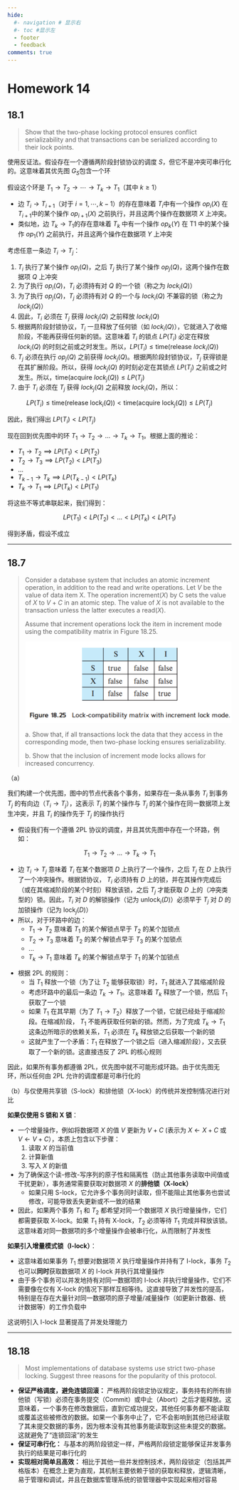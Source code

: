 ```yaml
---
hide:
  #- navigation # 显示右
  #- toc #显示左
  - footer
  - feedback
comments: true
--- 
```


# Homework 14

## 18.1

> Show that the two-phase locking protocol ensures conflict serializability and that transactions can be serialized according to their lock points.

使用反证法。假设存在一个遵循两阶段封锁协议的调度 $S$，但它不是冲突可串行化的。这意味着其优先图 $G_S$​ 包含一个环

假设这个环是 $T_1​\rightarrow T_2​\rightarrow\cdots\rightarrow T_k​\rightarrow T_1​$ （其中 $k\geq 1$）

- 边 $T_i​\rightarrow T_{i+1}​$ （对于 $i=1,\cdots,k−1$）的存在意味着 $T_i​$ 中有一个操作 $op_i​(X)$ 在 $T_{i+1}​$ 中的某个操作 $op_{i+1}​(X)$ 之前执行，并且这两个操作在数据项 $X$ 上冲突。
- 类似地，边 $T_k​\rightarrow T_1​$ 的存在意味着 $T_k​$ 中有一个操作 $op_k​(Y)$ 在 T1​ 中的某个操作 $op_1​(Y)$ 之前执行，并且这两个操作在数据项 $Y$ 上冲突

考虑任意一条边 $T_i \rightarrow T_j$：

1. $T_i$ 执行了某个操作 $op_i(Q)$，之后 $T_j$ 执行了某个操作 $op_j(Q)$，这两个操作在数据项 $Q$ 上冲突
2. 为了执行 $op_i(Q)$，$T_i$ 必须持有对 $Q$ 的一个锁（称之为 $lock_i(Q)$）
3. 为了执行 $op_j(Q)$，$T_j$ 必须持有对 $Q$ 的一个与 $lock_i(Q)$ 不兼容的锁（称之为 $lock_j(Q)$）
4. 因此，$T_i$ 必须在 $T_j$ 获得 $lock_j(Q)$ 之前释放 $lock_i(Q)$
5. 根据两阶段封锁协议，$T_i$ 一旦释放了任何锁（如 $lock_i(Q)$），它就进入了收缩阶段，不能再获得任何新的锁。这意味着 $T_i$ 的锁点 $LP(T_i)$ 必定在释放 $lock_i(Q)$ 的时刻之前或之时发生。所以，$LP(T_i) \le \text{time}(\text{release } lock_i(Q))$
6. $T_j$ 必须在执行 $op_j(Q)$ 之前获得 $lock_j(Q)$。根据两阶段封锁协议，$T_j$ 获得锁是在其扩展阶段。所以，获得 $lock_j(Q)$ 的时刻必定在其锁点 $LP(T_j)$ 之前或之时发生。所以，$\text{time}(\text{acquire } lock_j(Q)) \le LP(T_j)$
7. 由于 $T_i$ 必须在 $T_j$ 获得 $lock_j(Q)$ 之前释放 $lock_i(Q)$，所以： 

$$
LP(T_i) \le \text{time}(\text{release } \text{lock}_i(Q)) < \text{time}(\text{acquire } \text{lock}_j(Q)) \le LP(T_j)
$$

因此，我们得出 $LP(T_i) < LP(T_j)$

现在回到优先图中的环 $T_1 \rightarrow T_2 \rightarrow \dots \rightarrow T_k \rightarrow T_1$。根据上面的推论： 

 - $T_1 \rightarrow T_2 \implies LP(T_1) < LP(T_2)$ 
 - $T_2 \rightarrow T_3 \implies LP(T_2) < LP(T_3)$ 
 - ... 
 - $T_{k-1} \rightarrow T_k \implies LP(T_{k-1}) < LP(T_k)$ 
 - $T_k \rightarrow T_1 \implies LP(T_k) < LP(T_1)$ 
 
 将这些不等式串联起来，我们得到： 
 
 $$
 LP(T_1) < LP(T_2) < \dots < LP(T_k) < LP(T_1)
 $$
  
  得到矛盾，假设不成立
  ***
## 18.7

> Consider a database system that includes an atomic increment operation, in addition to the read and write operations. Let $V$ be the value of data item X. The operation $\text{increment}(X)$ by C sets the value of $X$ to $V + C$ in an atomic step. The value of $X$ is not available to the transaction unless the latter executes a $\text{read}(X)$.
> 
> Assume that increment operations lock the item in increment mode using the compatibility matrix in Figure 18.25.
> 
> ![](../../../assets/Pasted%20image%2020250519203109.png)
> 
> a. Show that, if all transactions lock the data that they access in the corresponding mode, then two-phase locking ensures serializability.
> 
> b. Show that the inclusion of increment mode locks allows for increased concurrency.

（a）

我们构建一个优先图，图中的节点代表各个事务，如果存在一条从事务 $T_i$ 到事务 $T_j$ 的有向边（$T_i \rightarrow T_j$），这表示 $T_i$ 的某个操作与 $T_j$ 的某个操作在同一数据项上发生冲突，并且 $T_i$ 的操作先于 $T_j$ 的操作执行

*  假设我们有一个遵循 2PL 协议的调度，并且其优先图中存在一个环路，例如： 

$$
T_1 \rightarrow T_2 \rightarrow \dots \rightarrow T_k \rightarrow T_1
$$

* 边 $T_i \rightarrow T_j$ 意味着 $T_i$ 在某个数据项 $D$ 上执行了一个操作，之后 $T_j$ 在 $D$ 上执行了一个冲突操作。根据锁协议， $T_i$ 必须持有 $D$ 上的锁，并在其操作完成后（或在其缩减阶段的某个时刻）释放该锁，之后 $T_j$ 才能获取 $D$ 上的（冲突类型的）锁。因此，$T_i$ 对 $D$ 的解锁操作（记为 $\text{unlock}_i(D)$）必须早于 $T_j$ 对 $D$ 的加锁操作（记为 $\text{lock}_j(D)$）
* 所以，对于环路中的边： 
	* $T_1 \rightarrow T_2$ 意味着 $T_1$ 的某个解锁点早于 $T_2$ 的某个加锁点
	* $T_2 \rightarrow T_3$ 意味着 $T_2$ 的某个解锁点早于 $T_3$ 的某个加锁点
	* ... 
	* $T_k \rightarrow T_1$ 意味着 $T_k$ 的某个解锁点早于 $T_1$ 的某个加锁点
- 根据 2PL 的规则：
	* 当 $T_1$ 释放一个锁（为了让 $T_2$ 能够获取锁）时，$T_1$ 就进入了其缩减阶段
	* 考虑环路中的最后一条边 $T_k \rightarrow T_1$。这意味着 $T_k$ 释放了一个锁，然后 $T_1$ 获取了一个锁
	* 如果 $T_1$ 在其早期（为了 $T_1 \rightarrow T_2$）释放了一个锁，它就已经处于缩减阶段。在缩减阶段， $T_1$ 不能再获取任何新的锁。然而，为了完成 $T_k \rightarrow T_1$ 这条边所暗示的依赖关系，$T_1$ 必须在 $T_k$ 释放锁之后获取一个新的锁
	* 这就产生了一个矛盾：$T_1$ 在释放了一个锁之后（进入缩减阶段），又去获取了一个新的锁。这直接违反了 2PL 的核心规则

因此，如果所有事务都遵循 2PL，优先图中就不可能形成环路。由于优先图无环，所以任何由 2PL 允许的调度都是可串行化的

（b）与仅使用共享锁（S-lock）和排他锁（X-lock）的传统并发控制情况进行对比

**如果仅使用 S 锁和 X 锁**：

* 一个增量操作，例如将数据项 $X$ 的值 $V$ 更新为 $V+C$ (表示为 $X \leftarrow X+C$ 或 $V \leftarrow V+C$），本质上包含以下步骤：
    1.  读取 $X$ 的当前值
    2.  计算新值
    3.  写入 $X$ 的新值
* 为了确保这个读-修改-写序列的原子性和隔离性（防止其他事务读取中间值或干扰更新），事务通常需要获取对数据项 $X$ 的**排他锁（X-lock）**
    * 如果只用 S-lock，它允许多个事务同时读取，但不能阻止其他事务也尝试修改，可能导致丢失更新或不一致的结果
* 因此，如果两个事务 $T_1$ 和 $T_2$ 都希望对同一个数据项 $X$ 执行增量操作，它们都需要获取 X-lock。如果 $T_1$ 持有 X-lock，$T_2$ 必须等待 $T_1$ 完成并释放该锁。这意味着对同一数据项的多个增量操作会被串行化，从而限制了并发性

**如果引入增量模式锁（I-lock）**：

* 这意味着如果事务 $T_1$ 想要对数据项 $X$ 执行增量操作并持有了 I-lock，事务 $T_2$ 也可以**同时**获取数据项 $X$ 的 I-lock 并执行其增量操作
* 由于多个事务可以并发地持有对同一数据项的 I-lock 并执行增量操作，它们不需要像在仅有 X-lock 的情况下那样互相等待。这直接导致了并发性的提高，特别是在存在大量针对同一数据项的原子增量/减量操作（如更新计数器、统计数据等）的工作负载中

这说明引入 I-lock 显著提高了并发处理能力
***
## 18.18

> Most implementations of database systems use strict two-phase locking. Suggest three reasons for the popularity of this protocol.

- **保证严格调度，避免连锁回滚：** 严格两阶段锁定协议规定，事务持有的所有排他锁（写锁）必须在事务提交（Commit）或中止（Abort）之后才能释放。这意味着，一个事务在修改数据后，直到它成功提交，其他任何事务都不能读取或覆盖这些被修改的数据。如果一个事务中止了，它不会影响到其他已经读取了其未提交数据的事务，因为根本没有其他事务能读取到这些未提交的数据。这就避免了“连锁回滚”的发生
- **保证可串行化：** 与基本的两阶段锁定一样，严格两阶段锁定能够保证并发事务执行的结果是可串行化的
- **实现相对简单且高效：** 相比于其他一些并发控制技术，两阶段锁定（包括其严格版本）在概念上更为直观，其机制主要依赖于锁的获取和释放，逻辑清晰，易于管理和调试，并且在数据库管理系统的锁管理器中实现起来相对容易